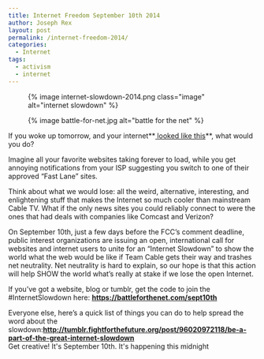 ```yaml
---
title: Internet Freedom September 10th 2014
author: Joseph Rex
layout: post
permalink: /internet-freedom-2014/
categories:
  - Internet
tags:
  - activism
  - internet
---
```


<figure>
{% image internet-slowdown-2014.png class="image" alt="internet slowdown" %}
</figure>

<figure>
{% image battle-for-net.jpg alt="battle for the net" %}
</figure>

If you woke up tomorrow, and your internet**<a href="https://www.battleforthenet.com/sept10th/#modal" target="_blank"> looked like this</a>**, what would you do?

Imagine all your favorite websites taking forever to load, while you get annoying notifications from your ISP suggesting you switch to one of their approved “Fast Lane” sites.
<!--more-->

Think about what we would lose: all the weird, alternative, interesting, and enlightening stuff that makes the Internet so much cooler than mainstream Cable TV. What if the only news sites you could reliably connect to were the ones that had deals with companies like Comcast and Verizon?

On September 10th, just a few days before the FCC’s comment deadline, public interest organizations are issuing an open, international call for websites and internet users to unite for an “Internet Slowdown” to show the world what the web would be like if Team Cable gets their way and trashes net neutrality. Net neutrality is hard to explain, so our hope is that this action will help SHOW the world what’s really at stake if we lose the open Internet.

If you’ve got a website, blog or tumblr, get the code to join the #InternetSlowdown here: **<a href="https://battleforthenet.com/tools" target="_blank"> https://battleforthenet.com/sept10th</a>**

Everyone else, here’s a quick list of things you can do to help spread the word about the slowdown:**<a href="http://tumblr.fightforthefuture.org/post/96020972118/be-a-part-of-the-great-internet-slowdown" target="_blank">http://tumblr.fightforthefuture.org/post/96020972118/be-a-part-of-the-great-internet-slowdown</a>**  
Get creative! It's September 10th. It's happening this midnight
